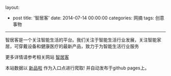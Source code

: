 layout: 
  - post 
title: '智居客' 
date: 2014-07-14 00:00:00 
categories: 网摘 
tags: 创意事物 
---

智居客是一个关注智能生活的平台。我们关注于智能生活行业发展，关注智能家居，可穿戴设备和健康医疗的最新产品，致力于为智能生活行业服务  

更多详情请参考相关网站 [智居客](http://www.zhijuke.com)  

本站数据以 [新品啦](http://xinpinla.com/) 作为入口点进行爬取! 并自动发布于github pages上。  
